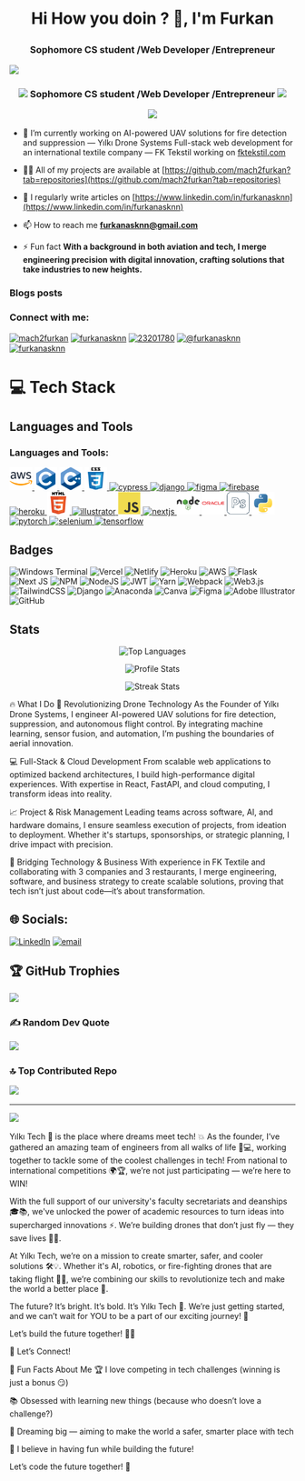 
<h1 align="center">

  Hi How you doin ? 👋, I'm Furkan
  <h3 align="center">Sophomore CS student /Web Developer /Entrepreneur</h3>
    <img src="[https://i.gifer.com/GYny.gif](https://i.gifer.com/origin/f1/f1c839d0b1fd57dd8ee99936bfe7ecc8_w200.gif" width="500px"> 
</h1>

<h3 align="center">
  <img src="https://media.giphy.com/media/v1.Y2lkPTc5MGI3NjExcWk0b2V6Y3Z4cWJ4bXh0eGJ5Z3B0ZzN6eGJ0dGZ1bGZ6dGZ6ZyZlcD12MV9pbnRlcm5hbF9naWZfYnlfaWQmY3Q9Zw/3o7aD2d7hy9ktXNDP2/giphy.gif" width="40"> 
  Sophomore CS student /Web Developer /Entrepreneur
  <img src="https://media.giphy.com/media/v1.Y2lkPTc5MGI3NjExcWk0b2V6Y3Z4cWJ4bXh0eGJ5Z3B0ZzN6eGJ0dGZ1bGZ6dGZ6ZyZlcD12MV9pbnRlcm5hbF9naWZfYnlfaWQmY3Q9Zw/3o7aD2d7hy9ktXNDP2/giphy.gif" width="40">
</h3>

<div align="center">
  <img src="https://media.giphy.com/media/v1.Y2lkPTc5MGI3NjExcWk0b2V6Y3Z4cWJ4bXh0eGJ5Z3B0ZzN6eGJ0dGZ1bGZ6dGZ6ZyZlcD12MV9pbnRlcm5hbF9naWZfYnlfaWQmY3Q9Zw/xT5LMHxhOfscxPfIfm/giphy.gif" width="300">
</div>


- 🚀 I’m currently working on AI-powered UAV solutions for fire detection and suppression — Yılkı Drone Systems Full-stack web development for an international textile company — FK Tekstil working on [fktekstil.com](fktekstil.com)

- 👨‍💻 All of my projects are available at [https://github.com/mach2furkan?tab=repositories](https://github.com/mach2furkan?tab=repositories)

- 📝 I regularly write articles on [https://www.linkedin.com/in/furkanasknn](https://www.linkedin.com/in/furkanasknn)

- 📫 How to reach me **furkanasknn@gmail.com**

- ⚡ Fun fact **With a background in both aviation and tech, I merge engineering precision with digital innovation, crafting solutions that take industries to new heights.**

### Blogs posts
<!-- BLOG-POST-LIST:START -->
<!-- BLOG-POST-LIST:END -->

<h3 align="left">Connect with me:</h3>
<p align="left">
<a href="https://dev.to/mach2furkan" target="blank"><img align="center" src="https://raw.githubusercontent.com/rahuldkjain/github-profile-readme-generator/master/src/images/icons/Social/devto.svg" alt="mach2furkan" height="30" width="40" /></a>
<a href="https://linkedin.com/in/furkanasknn" target="blank"><img align="center" src="https://raw.githubusercontent.com/rahuldkjain/github-profile-readme-generator/master/src/images/icons/Social/linked-in-alt.svg" alt="furkanasknn" height="30" width="40" /></a>
<a href="https://stackoverflow.com/users/23201780" target="blank"><img align="center" src="https://raw.githubusercontent.com/rahuldkjain/github-profile-readme-generator/master/src/images/icons/Social/stack-overflow.svg" alt="23201780" height="30" width="40" /></a>
<a href="https://medium.com/@furkanasknn" target="blank"><img align="center" src="https://raw.githubusercontent.com/rahuldkjain/github-profile-readme-generator/master/src/images/icons/Social/medium.svg" alt="@furkanasknn" height="30" width="40" /></a>
<a href="https://www.topcoder.com/members/furkanasknn" target="blank"><img align="center" src="https://raw.githubusercontent.com/rahuldkjain/github-profile-readme-generator/master/src/images/icons/Social/topcoder.svg" alt="furkanasknn" height="30" width="40" /></a>
</p>

# 💻 Tech Stack

## Languages and Tools

<h3 align="left">Languages and Tools:</h3>
<p align="left">
  <a href="https://aws.amazon.com" target="_blank" rel="noreferrer">
    <img src="https://raw.githubusercontent.com/devicons/devicon/master/icons/amazonwebservices/amazonwebservices-original-wordmark.svg" alt="aws" width="40" height="40"/>
  </a>
  <a href="https://www.cprogramming.com/" target="_blank" rel="noreferrer">
    <img src="https://raw.githubusercontent.com/devicons/devicon/master/icons/c/c-original.svg" alt="c" width="40" height="40"/>
  </a>
  <a href="https://www.w3schools.com/cpp/" target="_blank" rel="noreferrer">
    <img src="https://raw.githubusercontent.com/devicons/devicon/master/icons/cplusplus/cplusplus-original.svg" alt="cplusplus" width="40" height="40"/>
  </a>
  <a href="https://www.w3schools.com/css/" target="_blank" rel="noreferrer">
    <img src="https://raw.githubusercontent.com/devicons/devicon/master/icons/css3/css3-original-wordmark.svg" alt="css3" width="40" height="40"/>
  </a>
  <a href="https://www.cypress.io" target="_blank" rel="noreferrer">
    <img src="https://raw.githubusercontent.com/simple-icons/simple-icons/6e46ec1fc23b60c8fd0d2f2ff46db82e16dbd75f/icons/cypress.svg" alt="cypress" width="40" height="40"/>
  </a>
  <a href="https://www.djangoproject.com/" target="_blank" rel="noreferrer">
    <img src="https://cdn.worldvectorlogo.com/logos/django.svg" alt="django" width="40" height="40"/>
  </a>
  <a href="https://www.figma.com/" target="_blank" rel="noreferrer">
    <img src="https://www.vectorlogo.zone/logos/figma/figma-icon.svg" alt="figma" width="40" height="40"/>
  </a>
  <a href="https://firebase.google.com/" target="_blank" rel="noreferrer">
    <img src="https://www.vectorlogo.zone/logos/firebase/firebase-icon.svg" alt="firebase" width="40" height="40"/>
  </a>
  
<a href="https://heroku.com" target="_blank" rel="noreferrer">
    <img src="https://www.vectorlogo.zone/logos/heroku/heroku-icon.svg" alt="heroku" width="40" height="40"/>
  </a>
  <a href="https://www.w3.org/html/" target="_blank" rel="noreferrer">
    <img src="https://raw.githubusercontent.com/devicons/devicon/master/icons/html5/html5-original-wordmark.svg" alt="html5" width="40" height="40"/>
  </a>
  <a href="https://www.adobe.com/in/products/illustrator.html" target="_blank" rel="noreferrer">
    <img src="https://www.vectorlogo.zone/logos/adobe_illustrator/adobe_illustrator-icon.svg" alt="illustrator" width="40" height="40"/>
  </a>
  <a href="https://developer.mozilla.org/en-US/docs/Web/JavaScript" target="_blank" rel="noreferrer">
    <img src="https://raw.githubusercontent.com/devicons/devicon/master/icons/javascript/javascript-original.svg" alt="javascript" width="40" height="40"/>
  </a>
  <a href="https://nextjs.org/" target="_blank" rel="noreferrer">
    <img src="https://cdn.worldvectorlogo.com/logos/nextjs-2.svg" alt="nextjs" width="40" height="40"/>
  </a>
  <a href="https://nodejs.org" target="_blank" rel="noreferrer">
    <img src="https://raw.githubusercontent.com/devicons/devicon/master/icons/nodejs/nodejs-original-wordmark.svg" alt="nodejs" width="40" height="40"/>
  </a>
  <a href="https://www.oracle.com/" target="_blank" rel="noreferrer">
    <img src="https://raw.githubusercontent.com/devicons/devicon/master/icons/oracle/oracle-original.svg" alt="oracle" width="40" height="40"/>
  </a>
  <a href="https://www.photoshop.com/en" target="_blank" rel="noreferrer">
    <img src="https://raw.githubusercontent.com/devicons/devicon/master/icons/photoshop/photoshop-line.svg" alt="photoshop" width="40" height="40"/>
  </a>
  <a href="https://www.python.org" target="_blank" rel="noreferrer">
    <img src="https://raw.githubusercontent.com/devicons/devicon/master/icons/python/python-original.svg" alt="python" width="40" height="40"/>
  </a>
  <a href="https://pytorch.org/" target="_blank" rel="noreferrer">
    <img src="https://www.vectorlogo.zone/logos/pytorch/pytorch-icon.svg" alt="pytorch" width="40" height="40"/>
  </a>
  <a href="https://www.selenium.dev" target="_blank" rel="noreferrer">
    <img src="https://raw.githubusercontent.com/detain/svg-logos/780f25886640cef088af994181646db2f6b1a3f8/svg/selenium-logo.svg" alt="selenium" width="40" height="40"/>
  </a>
  <a href="https://www.tensorflow.org" target="_blank" rel="noreferrer">
    <img src="https://www.vectorlogo.zone/logos/tensorflow/tensorflow-icon.svg" alt="tensorflow" width="40" height="40"/>
  </a>
</p>

## Badges



![Windows Terminal](https://img.shields.io/badge/Windows%20Terminal-%234D4D4D.svg?style=for-the-badge&logo=windows-terminal&logoColor=white)
![Vercel](https://img.shields.io/badge/vercel-%23000000.svg?style=for-the-badge&logo=vercel&logoColor=white)
![Netlify](https://img.shields.io/badge/netlify-%23000000.svg?style=for-the-badge&logo=netlify&logoColor=#00C7B7)
![Heroku](https://img.shields.io/badge/heroku-%23430098.svg?style=for-the-badge&logo=heroku&logoColor=white)
![AWS](https://img.shields.io/badge/AWS-%23FF9900.svg?style=for-the-badge&logo=amazon-aws&logoColor=white)
![Flask](https://img.shields.io/badge/flask-%23000.svg?style=for-the-badge&logo=flask&logoColor=white)
![Next JS](https://img.shields.io/badge/Next-black?style=for-the-badge&logo=next.js&logoColor=white)
![NPM](https://img.shields.io/badge/NPM-%23CB3837.svg?style=for-the-badge&logo=npm&logoColor=white)
![NodeJS](https://img.shields.io/badge/node.js-6DA55F?style=for-the-badge&logo=node.js&logoColor=white)
![JWT](https://img.shields.io/badge/JWT-black?style=for-the-badge&logo=JSON%20web%20tokens)
![Yarn](https://img.shields.io/badge/yarn-%232C8EBB.svg?style=for-the-badge&logo=yarn&logoColor=white)
![Webpack](https://img.shields.io/badge/webpack-%238DD6F9.svg?style=for-the-badge&logo=webpack&logoColor=black)
![Web3.js](https://img.shields.io/badge/web3.js-F16822?style=for-the-badge&logo=web3.js&logoColor=white)
![TailwindCSS](https://img.shields.io/badge/tailwindcss-%2338B2AC.svg?style=for-the-badge&logo=tailwind-css&logoColor=white)
![Django](https://img.shields.io/badge/django-%23092E20.svg?style=for-the-badge&logo=django&logoColor=white)
![Anaconda](https://img.shields.io/badge/Anaconda-%2344A833.svg?style=for-the-badge&logo=anaconda&logoColor=white)
![Canva](https://img.shields.io/badge/Canva-%2300C4CC.svg?style=for-the-badge&logo=Canva&logoColor=white)
![Figma](https://img.shields.io/badge/figma-%23F24E1E.svg?style=for-the-badge&logo=figma&logoColor=white)
![Adobe Illustrator](https://img.shields.io/badge/adobe%20illustrator-%23FF9A00.svg?style=for-the-badge&logo=adobe%20illustrator&logoColor=white)
![GitHub](https://img.shields.io/badge/github-%23121011.svg?style=for-the-badge&logo=github&logoColor=white)

## Stats

<p align="center">
  <img src="https://github-readme-stats.vercel.app/api/top-langs?username=mach2furkan&show_icons=true&locale=en&layout=compact" alt="Top Languages" />
</p>   <p align="center">
  <img src="https://github-readme-stats.vercel.app/api?username=mach2furkan&show_icons=true&locale=en" alt="Profile Stats" />
</p>

<p align="center">
  <img src="https://github-readme-streak-stats.herokuapp.com/?user=mach2furkan&" alt="Streak Stats" />
</p>


🔥 What I Do
🚁 Revolutionizing Drone Technology
As the Founder of Yılkı Drone Systems, I engineer AI-powered UAV solutions for fire detection, suppression, and autonomous flight control. By integrating machine learning, sensor fusion, and automation, I’m pushing the boundaries of aerial innovation.

💻 Full-Stack & Cloud Development
From scalable web applications to optimized backend architectures, I build high-performance digital experiences. With expertise in React, FastAPI, and cloud computing, I transform ideas into reality.

📈 Project & Risk Management
Leading teams across software, AI, and hardware domains, I ensure seamless execution of projects, from ideation to deployment. Whether it's startups, sponsorships, or strategic planning, I drive impact with precision.

🚀 Bridging Technology & Business
With experience in FK Textile and collaborating with 3 companies and 3 restaurants, I merge engineering, software, and business strategy to create scalable solutions, proving that tech isn’t just about code—it’s about transformation.




## 🌐 Socials:
[![LinkedIn](https://img.shields.io/badge/LinkedIn-%230077B5.svg?logo=linkedin&logoColor=white)](https://linkedin.com/in/furkanasknn) [![email](https://img.shields.io/badge/Email-D14836?logo=gmail&logoColor=white)](mailto:furkanasknn@gmail.com) 


## 🏆 GitHub Trophies
![](https://github-profile-trophy.vercel.app/?username=mach2furkan&theme=radical&no-frame=false&no-bg=false&margin-w=4)

### ✍️ Random Dev Quote
![](https://quotes-github-readme.vercel.app/api?type=horizontal&theme=radical)

### 🔝 Top Contributed Repo
![](https://github-contributor-stats.vercel.app/api?username=mach2furkan&limit=5&theme=dark&combine_all_yearly_contributions=true)

---
[![](https://visitcount.itsvg.in/api?id=mach2furkan&icon=0&color=0)](https://visitcount.itsvg.in)

<!-- Proudly created with GPRM ( https://gprm.itsvg.in ) -->

Yılkı Tech 🚀 is the place where dreams meet tech! 💥 As the founder, I’ve gathered an amazing team of engineers from all walks of life 🤖💻, working together to tackle some of the coolest challenges in tech! From national to international competitions 🌍🏆, we’re not just participating — we’re here to WIN!

With the full support of our university's faculty secretariats and deanships 🎓📚, we've unlocked the power of academic resources to turn ideas into supercharged innovations ⚡. We’re building drones that don’t just fly — they save lives 💪🔥.

At Yılkı Tech, we’re on a mission to create smarter, safer, and cooler solutions 🛠️💡. Whether it's AI, robotics, or fire-fighting drones that are taking flight 🚁🔥, we’re combining our skills to revolutionize tech and make the world a better place 🌱.

The future? It’s bright. It’s bold. It’s Yılkı Tech 🌟. We’re just getting started, and we can’t wait for YOU to be a part of our exciting journey! 💼

Let’s build the future together! 🚀🔥


💬 Let’s Connect!

🎯 Fun Facts About Me
🏆 I love competing in tech challenges (winning is just a bonus 😏)

📚 Obsessed with learning new things (because who doesn’t love a challenge?)

🚀 Dreaming big — aiming to make the world a safer, smarter place with tech

🤩 I believe in having fun while building the future!

Let’s code the future together! 🌟
